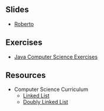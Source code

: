 ## Slides

* [Roberto](https://docs.google.com/presentation/d/1VmmQp-07Ed7i5iK8ZvDNB_4coZyEw1Pr0XrwFCtj128/edit#slide=id.p)

## Exercises

* [Java Computer Science Exercises](https://github.com/gSchool/computer-science-exercises/blob/master/src/main/java/LinkedList.java)

## Resources

* Computer Science Curriculum
  * [Linked List](https://github.com/gSchool/computer-science-curriculum/blob/master/Unit-2/01-linked-lists-intro.md)
  * [Doubly Linked List](https://github.com/gSchool/computer-science-curriculum/blob/master/Unit-2/02-doubly-linked-list.md)